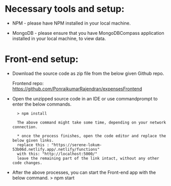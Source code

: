 # Necessary tools and setup:

* NPM - please have NPM installed in your local machine.

* MongoDB - please ensure that you have MongoDBCompass application installed in your local machine, to view data.

# Front-end setup:

* Download the source code as zip file from the below given Github repo.
	
	Frontend repo: https://github.com/PonrajkumarRajendran/expensesFrontend

* Open the unzipped source code in an IDE or use commandprompt to enter the below commands.
		
		> npm install
		
		The above command might take some time, depending on your network connection.
		
		* once the process finishes, open the code editor and replace the below given links.
		replace this : "https://serene-lokum-53b06d.netlify.app/.netlify/functions"
		with this: "http://localhost:5000/"
		leave the remaining part of the link intact, without any other code changes.
		
* After the above processes, you can start the Front-end app with the below command.
		> npm start
